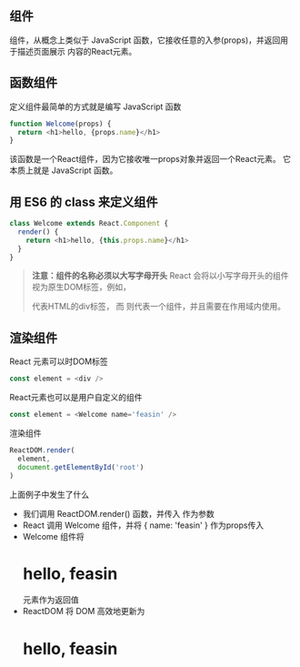 
## 组件

组件，从概念上类似于 JavaScript 函数，它接收任意的入参(props)，并返回用于描述页面展示
内容的React元素。

## 函数组件

定义组件最简单的方式就是编写 JavaScript 函数

```js
function Welcome(props) {
  return <h1>hello, {props.name}</h1>
}
```
该函数是一个React组件，因为它接收唯一props对象并返回一个React元素。
它本质上就是 JavaScript 函数。

## 用 ES6 的 class 来定义组件

```js
class Welcome extends React.Component {
  render() {
    return <h1>hello, {this.props.name}</h1>
  }
}
```

> **注意：组件的名称必须以大写字母开头**
> React 会将以小写字母开头的组件视为原生DOM标签，例如，<div /> 代表HTML的div标签，
> 而 <Welcome /> 则代表一个组件，并且需要在作用域内使用。

## 渲染组件

React 元素可以时DOM标签

```js
const element = <div />
```

React元素也可以是用户自定义的组件

```js
const element = <Welcome name='feasin' />
```

渲染组件

```js
ReactDOM.render(
  element,
  document.getElementById('root')
)
```

上面例子中发生了什么

- 我们调用 ReactDOM.render() 函数，并传入 <Welcome name='feasin' /> 作为参数
- React 调用 Welcome 组件，并将 { name: 'feasin' } 作为props传入
- Welcome 组件将 <h1>hello, feasin</h1>元素作为返回值
- ReactDOM 将 DOM 高效地更新为 <h1>hello, feasin</h1>